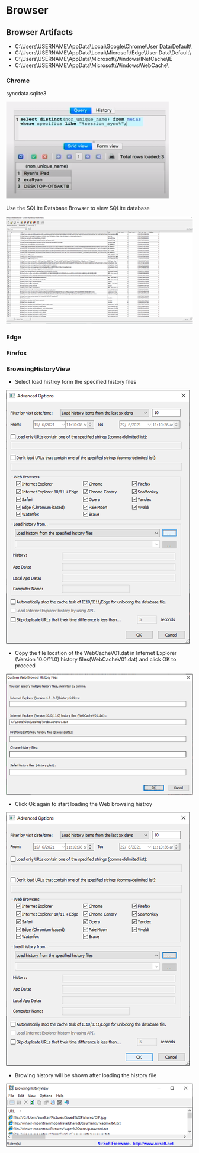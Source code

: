 # Browser

## Browser Artifacts

* C:\Users\USERNAME\AppData\Local\Google\Chrome\User Data\Default\
* C:\Users\USERNAME\AppData\Local\Microsoft\Edge\User Data\Default\
* C:\Users\USERNAME\AppData\Microsoft\Windows\INetCache\IE
* C:\Users\USERNAME\AppData\Microsoft\Windows\WebCache\

### Chrome

syncdata.sqlite3

![](../.gitbook/assets/image%20%2876%29.png)

Use the SQLite Database Browser to view SQLite database

![](../.gitbook/assets/image%20%2881%29.png)

### Edge

### Firefox

### BrowsingHistoryView

* Select load histroy form the specified history files

![](../.gitbook/assets/image%20%2884%29.png)

* Copy the file location of the WebCacheV01.dat in Internet Explorer \(Version 10.0/11.0\) history files\(WebCacheV01.dat\) and click OK to proceed

![](../.gitbook/assets/image%20%2883%29.png)

* Click Ok again to start loading the Web browsing histroy

![](../.gitbook/assets/image%20%2885%29.png)

* Browing history will be shown after loading the history file

![](../.gitbook/assets/image%20%2882%29.png)

